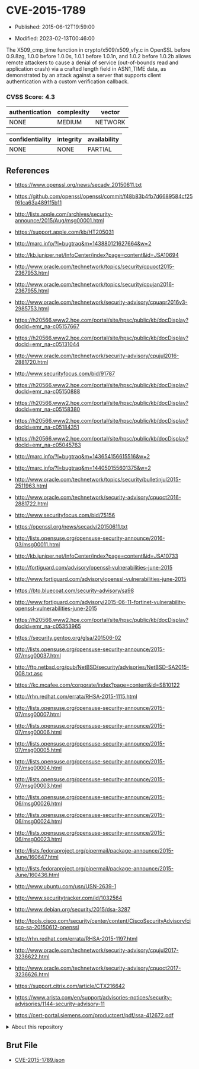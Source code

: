 # CVE-2015-1789

- Published: 2015-06-12T19:59:00

- Modified: 2023-02-13T00:46:00

The X509_cmp_time function in crypto/x509/x509_vfy.c in OpenSSL before 0.9.8zg, 1.0.0 before 1.0.0s, 1.0.1 before 1.0.1n, and 1.0.2 before 1.0.2b allows remote attackers to cause a denial of service (out-of-bounds read and application crash) via a crafted length field in ASN1_TIME data, as demonstrated by an attack against a server that supports client authentication with a custom verification callback.

### CVSS Score: **4.3**

| authentication | complexity | vector |
| --- | --- | --- |
| NONE | MEDIUM | NETWORK |

| confidentiality | integrity | availability |
| --- | --- | --- |
| NONE | NONE | PARTIAL |

## References

* https://www.openssl.org/news/secadv_20150611.txt

* https://github.com/openssl/openssl/commit/f48b83b4fb7d6689584cf25f61ca63a4891f5b11

* http://lists.apple.com/archives/security-announce/2015/Aug/msg00001.html

* https://support.apple.com/kb/HT205031

* http://marc.info/?l=bugtraq&m=143880121627664&w=2

* http://kb.juniper.net/InfoCenter/index?page=content&id=JSA10694

* http://www.oracle.com/technetwork/topics/security/cpuoct2015-2367953.html

* http://www.oracle.com/technetwork/topics/security/cpujan2016-2367955.html

* http://www.oracle.com/technetwork/security-advisory/cpuapr2016v3-2985753.html

* https://h20566.www2.hpe.com/portal/site/hpsc/public/kb/docDisplay?docId=emr_na-c05157667

* https://h20566.www2.hpe.com/portal/site/hpsc/public/kb/docDisplay?docId=emr_na-c05131044

* http://www.oracle.com/technetwork/security-advisory/cpujul2016-2881720.html

* http://www.securityfocus.com/bid/91787

* https://h20566.www2.hpe.com/portal/site/hpsc/public/kb/docDisplay?docId=emr_na-c05150888

* https://h20566.www2.hpe.com/portal/site/hpsc/public/kb/docDisplay?docId=emr_na-c05158380

* https://h20566.www2.hpe.com/portal/site/hpsc/public/kb/docDisplay?docId=emr_na-c05184351

* https://h20566.www2.hpe.com/portal/site/hpsc/public/kb/docDisplay?docId=emr_na-c05045763

* http://marc.info/?l=bugtraq&m=143654156615516&w=2

* http://marc.info/?l=bugtraq&m=144050155601375&w=2

* http://www.oracle.com/technetwork/topics/security/bulletinjul2015-2511963.html

* http://www.oracle.com/technetwork/security-advisory/cpuoct2016-2881722.html

* http://www.securityfocus.com/bid/75156

* https://openssl.org/news/secadv/20150611.txt

* http://lists.opensuse.org/opensuse-security-announce/2016-03/msg00011.html

* http://kb.juniper.net/InfoCenter/index?page=content&id=JSA10733

* http://fortiguard.com/advisory/openssl-vulnerabilities-june-2015

* http://www.fortiguard.com/advisory/openssl-vulnerabilities-june-2015

* https://bto.bluecoat.com/security-advisory/sa98

* http://www.fortiguard.com/advisory/2015-06-11-fortinet-vulnerability-openssl-vulnerabilities-june-2015

* https://h20566.www2.hpe.com/portal/site/hpsc/public/kb/docDisplay?docId=emr_na-c05353965

* https://security.gentoo.org/glsa/201506-02

* http://lists.opensuse.org/opensuse-security-announce/2015-07/msg00037.html

* http://ftp.netbsd.org/pub/NetBSD/security/advisories/NetBSD-SA2015-008.txt.asc

* https://kc.mcafee.com/corporate/index?page=content&id=SB10122

* http://rhn.redhat.com/errata/RHSA-2015-1115.html

* http://lists.opensuse.org/opensuse-security-announce/2015-07/msg00007.html

* http://lists.opensuse.org/opensuse-security-announce/2015-07/msg00006.html

* http://lists.opensuse.org/opensuse-security-announce/2015-07/msg00005.html

* http://lists.opensuse.org/opensuse-security-announce/2015-07/msg00004.html

* http://lists.opensuse.org/opensuse-security-announce/2015-07/msg00003.html

* http://lists.opensuse.org/opensuse-security-announce/2015-06/msg00026.html

* http://lists.opensuse.org/opensuse-security-announce/2015-06/msg00024.html

* http://lists.opensuse.org/opensuse-security-announce/2015-06/msg00023.html

* http://lists.fedoraproject.org/pipermail/package-announce/2015-June/160647.html

* http://lists.fedoraproject.org/pipermail/package-announce/2015-June/160436.html

* http://www.ubuntu.com/usn/USN-2639-1

* http://www.securitytracker.com/id/1032564

* http://www.debian.org/security/2015/dsa-3287

* http://tools.cisco.com/security/center/content/CiscoSecurityAdvisory/cisco-sa-20150612-openssl

* http://rhn.redhat.com/errata/RHSA-2015-1197.html

* http://www.oracle.com/technetwork/security-advisory/cpujul2017-3236622.html

* http://www.oracle.com/technetwork/security-advisory/cpuoct2017-3236626.html

* https://support.citrix.com/article/CTX216642

* https://www.arista.com/en/support/advisories-notices/security-advisories/1144-security-advisory-11

* https://cert-portal.siemens.com/productcert/pdf/ssa-412672.pdf

<details>
<summary>About this repository</summary> 

  This repository is part of the project [Live Hack CVE](https://github.com/Live-Hack-CVE). Main website can be found [www.live-hack.org](https://www.live-hack.org) 
  
  Made by [Sn0wAlice](https://github.com/Sn0wAlice) for the people that care about security and need to have a feed of the latest CVEs. Hope you enjoy it, don't forget to star the repo and follow me on [Twitter](https://twitter.com/Sn0wAlice) and [Github](https://github.com/Sn0wAlice). And that is my [personnal website](https://www.alice-snow.me/)

  - [Home Page](https://github.com/Live-Hack-CVE)
  - [Framework](https://github.com/Live-Hack-CVE/cve-framework)
  - [CVE database](https://github.com/Live-Hack-CVE/full_database)
  - [Changelog](https://github.com/Live-Hack-CVE/Changelog)
</details>

## Brut File

* [CVE-2015-1789.json](https://raw.githubusercontent.com/Live-Hack-CVE/full_database/main/cves/2015/CVE-2015-1789.json)

